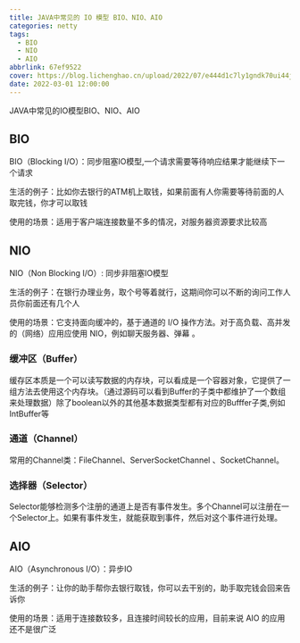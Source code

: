 ```yaml
---
title: JAVA中常见的 IO 模型 BIO、NIO、AIO
categories: netty
tags: 
  - BIO
  - NIO
  - AIO
abbrlink: 67ef9522
cover: https://blog.lichenghao.cn/upload/2022/07/e444d1c7ly1gndk70ui44j20gg09oq45.jpg
date: 2022-03-01 12:00:00
---
```




JAVA中常见的IO模型BIO、NIO、AIO

## BIO

BIO（Blocking I/O）：同步阻塞IO模型,一个请求需要等待响应结果才能继续下一个请求

生活的例子：比如你去银行的ATM机上取钱，如果前面有人你需要等待前面的人取完钱，你才可以取钱

使用的场景：适用于客户端连接数量不多的情况，对服务器资源要求比较高

## NIO

NIO（Non Blocking I/O）: 同步非阻塞IO模型

生活的例子：在银行办理业务，取个号等着就行，这期间你可以不断的询问工作人员你前面还有几个人

使用的场景：它支持面向缓冲的，基于通道的 I/O 操作方法。对于高负载、高并发的（网络）应用应使用 NIO，例如聊天服务器、弹幕 。

### 缓冲区（Buffer）

缓存区本质是一个可以读写数据的内存块，可以看成是一个容器对象，它提供了一组方法去使用这个内存块。（通过源码可以看到Buffer的子类中都维护了一个数组来处理数据）除了boolean以外的其他基本数据类型都有对应的Bufffer子类,例如IntBuffer等

### 通道（Channel）

常用的Channel类：FileChannel、ServerSocketChannel 、SocketChannel。

### 选择器（Selector）

Selector能够检测多个注册的通道上是否有事件发生。多个Channel可以注册在一个Selector上。如果有事件发生，就能获取到事件，然后对这个事件进行处理。



## AIO

AIO（Asynchronous I/O）：异步IO

生活的例子：让你的助手帮你去银行取钱，你可以去干别的，助手取完钱会回来告诉你

使用的场景：适用于连接数较多，且连接时间较长的应用，目前来说 AIO 的应用还不是很广泛

